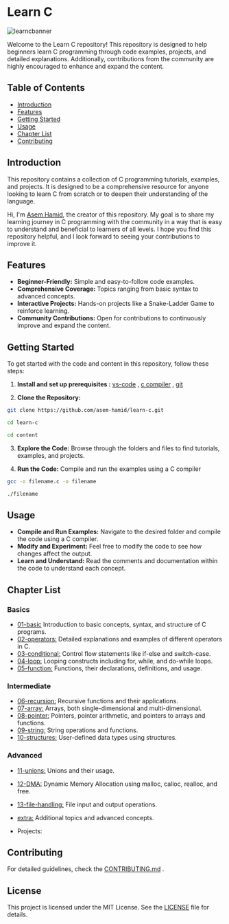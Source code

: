 # Learn C

![learncbanner](https://github.com/user-attachments/assets/c8fa9c42-e67c-4918-85bc-0182e3fa88cd)



Welcome to the Learn C repository! This repository is designed to help beginners learn 
C programming through code examples, projects, and detailed explanations. 
Additionally, contributions from the community are highly encouraged to enhance and expand the content.


## Table of Contents

  - [Introduction](https://github.com/asem-hamid/learn-c/blob/15b3140dceaafcb3e0ff7266da757b6db84419fd/README.md?plain=1#L19)
  - [Features](https://github.com/asem-hamid/learn-c/blob/15b3140dceaafcb3e0ff7266da757b6db84419fd/README.md?plain=1#L31)
  - [Getting Started](https://github.com/asem-hamid/learn-c/blob/15b3140dceaafcb3e0ff7266da757b6db84419fd/README.md?plain=1#L39)
  - [Usage](https://github.com/asem-hamid/learn-c/blob/15b3140dceaafcb3e0ff7266da757b6db84419fd/README.md?plain=1#L64)
  - [Chapter List](https://github.com/asem-hamid/learn-c/blob/15b3140dceaafcb3e0ff7266da757b6db84419fd/README.md?plain=1#L71)
  - [Contributing](https://github.com/asem-hamid/learn-c/blob/15b3140dceaafcb3e0ff7266da757b6db84419fd/README.md?plain=1#L100)


## Introduction 

This repository contains a collection of C programming tutorials, examples, and projects. 
It is designed to be a comprehensive resource for anyone looking to 
learn C from scratch or to deepen their understanding of the language. 

Hi, I'm [Asem Hamid](https://www.linkedin.com/in/asemhamid/), the creator of this repository. 
My goal is to share my learning journey in C programming with the community in a way 
that is easy to understand and beneficial to learners of all levels. 
I hope you find this repository helpful, and I look forward to seeing your contributions to improve it.


## Features

 - **Beginner-Friendly:** Simple and easy-to-follow code examples.
 - **Comprehensive Coverage:** Topics ranging from basic syntax to advanced concepts.
 - **Interactive Projects:** Hands-on projects like a Snake-Ladder Game to reinforce learning.
 - **Community Contributions:** Open for contributions to continuously improve and expand the content.


## Getting Started

To get started with the code and content in this repository, follow these steps:

1. **Install and set up prerequisites :** [vs-code](https://github.com/asem-hamid/learn-c/blob/main/content/00-prerequisites/vs-code.md) , [c compiler](https://github.com/asem-hamid/learn-c/blob/main/content/00-prerequisites/compiler.md) , [git](https://github.com/asem-hamid/learn-c/blob/main/content/00-prerequisites/git.md)

2. **Clone the Repository:**

```sh
git clone https://github.com/asem-hamid/learn-c.git

cd learn-c

cd content
```

3. **Explore the Code:** Browse through the folders and files to find tutorials, examples, and projects.

4. **Run the Code:** Compile and run the examples using a C compiler 

```sh
gcc -o filename.c -o filename

./filename
```


## Usage

- **Compile and Run Examples:** Navigate to the desired folder and compile the code using a C compiler.
- **Modify and Experiment:** Feel free to modify the code to see how changes affect the output.
- **Learn and Understand:** Read the comments and documentation within the code to understand each concept.


## Chapter List

### Basics

- [01-basic](https://github.com/asem-hamid/learn-c/tree/main/content/01-basic:) Introduction to basic concepts, syntax, and structure of C programs. 
- [02-operators:](https://github.com/asem-hamid/learn-c/tree/main/content/02-operators) Detailed explanations and examples of different operators in C.
- [03-conditional:](https://github.com/asem-hamid/learn-c/tree/main/content/03-conditional) Control flow statements like if-else and switch-case.
- [04-loop:](https://github.com/asem-hamid/learn-c/tree/main/content/04-loop) Looping constructs including for, while, and do-while loops.
- [05-function:](https://github.com/asem-hamid/learn-c/tree/main/content/05-function) Functions, their declarations, definitions, and usage.

### Intermediate

- [06-recursion:](https://github.com/asem-hamid/learn-c/tree/main/content/06-recursion) Recursive functions and their applications.
- [07-array:](https://github.com/asem-hamid/learn-c/tree/main/content/07-array) Arrays, both single-dimensional and multi-dimensional.
- [08-pointer:](https://github.com/asem-hamid/learn-c/tree/main/content/08-pointer) Pointers, pointer arithmetic, and pointers to arrays and functions.
- [09-string:](https://github.com/asem-hamid/learn-c/tree/main/content/09-string) String operations and functions.
- [10-structures:](https://github.com/asem-hamid/learn-c/tree/main/content/10-structures) User-defined data types using structures.

### Advanced

- [11-unions:](https://github.com/asem-hamid/learn-c/tree/main/content/11-unions) Unions and their usage.
- [12-DMA:](https://github.com/asem-hamid/learn-c/tree/main/content/12-DMA) Dynamic Memory Allocation using malloc, calloc, realloc, and free.
- [13-file-handling:](https://github.com/asem-hamid/learn-c/tree/main/content/13-file-handling) File input and output operations.

- [extra:](https://github.com/asem-hamid/learn-c/tree/main/content/extra) Additional topics and advanced concepts.

- Projects:


## Contributing

For detailed guidelines, check the [CONTRIBUTING.md](https://github.com/asem-hamid/learn-c/blob/main/CONTRIBUTING.md) .

## License

This project is licensed under the MIT License. See the [LICENSE](https://github.com/asem-hamid/learn-c/blob/main/LICENSE) file for details.
